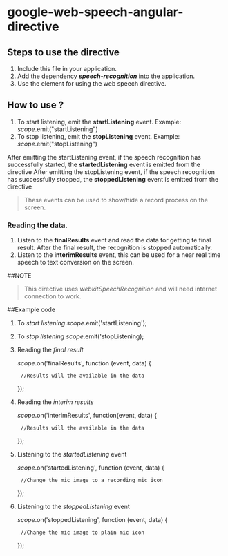 # google-web-speech-angular-directive

## Steps to use the directive
1. Include this file in your application.
2. Add the dependency ***speech-recognition*** into the application.
3. Use the element <speech-listener></speech-listener> for using the web speech directive.

## How to use ?
1. To start listening, emit the **startListening** event.
Example: $scope.$emit("startListening")
2. To stop listening, emit the **stopListening** event.
Example: $scope.$emit("stopListening")


After emitting the startListening event, if the speech recognition has successfully started, the **startedListening** event is emitted from the directive
After emitting the stopListening event, if the speech recognition has successfully stopped, the **stoppedListening** event is emitted from the directive
> These events can be used to show/hide a record process on the screen.

### Reading the data.
1. Listen to the **finalResults** event and read the data for getting te final result. After the final result, the recognition is stopped automatically.
2. Listen to the **interimResults** event, this can be used for a near real time speech to text conversion on the screen.

##NOTE
>This directive uses *webkitSpeechRecognition* and will need internet connection to work.

##Example code
1. To *start listening*
    $scope.$emit('startListening');

2. To *stop listening*
    $scope.$emit('stopListening);

3. Reading the *final result*

    $scope.$on('finalResults', function (event, data) {

        //Results will the available in the data

    });

4. Reading the *interim results*

    $scope.$on('interimResults', function(event, data) {

        //Results will the available in the data
    
    });

5. Listening to the *startedListening* event
    
    $scope.$on('startedListening', function (event, data) {
        
        //Change the mic image to a recording mic icon

    });

6. Listening to the *stoppedListening* event

    $scope.$on('stoppedListening', function (event, data) {
        
        //Change the mic image to plain mic icon

    });